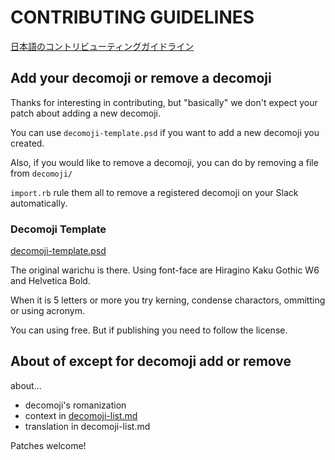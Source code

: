 # CONTRIBUTING GUIDELINES

[日本語のコントリビューティングガイドライン](CONTRIBUTING_ja.md)

## Add your decomoji or remove a decomoji

Thanks for interesting in contributing, but "basically" we don't expect your patch about adding a new decomoji.

You can use `decomoji-template.psd` if you want to add a new decomoji you created.

Also, if you would like to remove a decomoji, you can do by removing a file from `decomoji/`

`import.rb` rule them all to remove a registered decomoji on your Slack automatically.

### Decomoji Template

[decomoji-template.psd](decomoji-template.psd)

The original warichu is there. Using font-face are Hiragino Kaku Gothic W6 and Helvetica Bold.

When it is 5 letters or more you try kerning, condense charactors, ommitting or using acronym.

You can using free. But if publishing you need to follow the license.

## About of except for decomoji add or remove

about...

- decomoji's romanization
- context in [decomoji-list.md](decomoji-list.md) 
- translation in decomoji-list.md

Patches welcome!